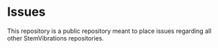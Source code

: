 # Issues

This repository is a public repository meant to place issues regarding all other StemVibrations repositories.
